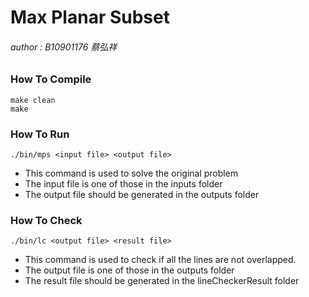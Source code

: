 # Max Planar Subset
###### author : B10901176 蔡弘祥

### How To Compile
    make clean
    make

### How To Run

    ./bin/mps <input file> <output file>
- This command is used to solve the original problem
- The input file is one of those in the inputs folder
- The output file should be generated in the outputs folder


### How To Check

    ./bin/lc <output file> <result file>
- This command is used to check if all the lines are not overlapped.
- The output file is one of those in the outputs folder
- The result file should be generated in the lineCheckerResult folder
